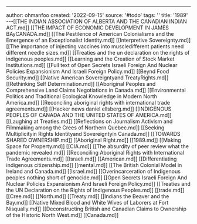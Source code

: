 ---
author: ohmanfoo
created: '2022-09-15'
source: '#todo'
tags: ''
title: '1989'
---[[THE INDIAN ASSOCIATION OF ALBERTA AND THE CANADIAN INDIAN ACT.md]]
[[THE IMPACT OF ECONOMIC DEVELOPMENT IN JAMES BAyCANADA.md]]
[[The Pestilence of American Colonialisms and the Emergence of an Exceptionalist Identity.md]]
[[Interpretive Sovereignty.md]]
[[The importance of injecting vaccines into muscledifferent patients need different needle sizes.md]]
[[Treaties and the un declaration on the rights of indigenous peoples.md]]
[[Learning and the Creation of Stock Market Institutions.md]]
[[Full text of Open Secrets Israeli Foreign And Nuclear Policies Expansionism And Israeli Foreign Policy.md]]
[[Beynd Food Security.md]]
[[Native American Sovereigntyand TreatyRights.md]]
[[Rethinking Self Determination.md]]
[[Aboriginal Peoples and Comprehensive Land Claims Negotiations in Canada.md]]
[[Environmental Politics and Traditional Ecological Knowledge in Modern North America.md]]
[[Reconciling aboriginal rights with international trade agreements.md]]
[[Hacker news daniel ellsberg.md]]
[[INDIGENOUS PEOPLES OF CANADA AND THE UNITED STATES OF AMERICA.md]]
[[Laughing at Treaties.md]]
[[Reflections on Journalism Activism and Filmmaking among the Crees of Northern Quebec.md]]
[[Seeking Multiplicityin Rights Identityand Sovereigntyin Canada.md]]
[[TOWARDS SHARED OWNERSHIP.md]]
[[Aboriginal Right.md]]
[[1989.md]]
[[Making Space for Property.md]]
[[CIA.md]]
[[The absurdity of peer review what the pandemic revealed.md]]
[[Reconciling Aboriginal Rights with International Trade Agreements.md]]
[[Israeli.md]]
[[American.md]]
[[Differentiating indigenous citizenship.md]]
[[mental.md]]
[[The British Colonial Model in Ireland and Canada.md]]
[[Israel.md]]
[[Overincarceration of Indigenous peoples nothing short of genocide.md]]
[[Open Secrets Israeli Foreign And Nuclear Policies Expansionism And Israeli Foreign Policy.md]]
[[Treaties and the UN Declaration on the Rights of Indigenous Peoples.md]]
[[trade.md]]
[[Cree.md]]
[[North.md]]
[[Treaty.md]]
[[Indians the Beaver and the Bay.md]]
[[Native Mixed Blood and White Wives of Laborers at Fort Nisqually.md]]
[[Deconstructing British and Canadian Claims to Ownership of the Historic North West.md]]
[[Canada.md]]
